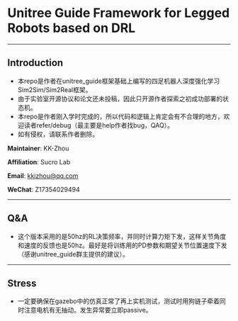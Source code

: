 # Unitree Guide Framework for Legged Robots based on DRL

---

## Introduction
- 本repo是作者在unitree_guide框架基础上编写的四足机器人深度强化学习Sim2Sim/Sim2Real框架。
- 由于实验室开源协议和论文还未投稿，因此只开源作者探索之初成功部署的状态机。
- 本repo是作者刚入学时完成的，所以代码和逻辑上肯定会有不合理的地方，欢迎读者refer/debug（最主要是help作者找bug，QAQ）。
- 如有侵权，请联系作者删除。

**Maintainer**: KK-Zhou 

**Affiliation**: Sucro Lab 

**Email**: kkizhou@qq.com

**WeChat**: Z17354029494

---
## Q&A
- 这个版本采用的是50hz的RL决策频率，并同时计算力矩下发，这样关节角度和速度的反馈也是50hz。最好是将训练用的PD参数和期望关节位置速度下发（感谢unitree_guide群主提供的建议）。

---
## Stress
- 一定要确保在gazebo中的仿真正常了再上实机测试，测试时用狗链子牵着同时注意电机有无抽动。发生异常要立即passive。
